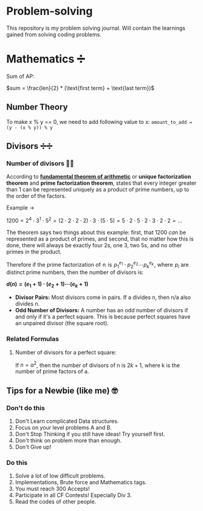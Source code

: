 # Problem-solving
This repository is my problem solving journal. Will contain the learnings gained from solving coding problems.

# Mathematics ➗

Sum of AP:

$sum = \frac{len}{2} * (\text{first term} + \text{last term})$

## Number Theory 

To make x % y == 0, we need to add following value to x:
`amount_to_add = (y - (x % y)) % y`

## Divisors ➗➗

### Number of divisors 🤿🤿

According to [**fundamental theorem of arithmetic**](https://en.wikipedia.org/wiki/Fundamental_theorem_of_arithmetic) or **unique factorization theorem** and **prime factorization theorem**, states that every integer greater than 1 can be represented uniquely as a product of prime numbers, up to the order of the factors.

Example →

${1200=2^{4}\cdot 3^{1}\cdot5^{2}=(2\cdot2\cdot 2\cdot 2)\cdot 3\cdot (5\cdot 5)=5\cdot 2\cdot 5\cdot 2\cdot 3\cdot 2\cdot 2= ...}$

The theorem says two things about this example: first, that 1200 *can* be represented as a product of primes, and second, that no matter how this is done, there will always be exactly four 2s, one 3, two 5s, and no other primes in the product.

Therefore if the prime factorization of  n  is  $p_1^{e_1} \cdot p_2^{e_2} \cdots p_k^{e_k}$ , where  $p_i$ are distinct prime numbers, then the number of divisors is:

**$d(n) = (e_1 + 1) \cdot (e_2 + 1) \cdots (e_k + 1)$**

- **Divisor Pairs:** Most divisors come in pairs. If a divides n, then n/a also divides n.
- **Odd Number of Divisors:** A number has an odd number of divisors if and only if it's a perfect square. This is because perfect squares have an unpaired divisor (the square root).

### Related Formulas

1. Number of divisors for a perfect square:
    
    If $n = a^2$, then the number of divisors of n is $2k + 1$, where k is the number of prime factors of a.


## Tips for a Newbie (like me) 🤓

### Don't do this
1. Don't Learn complicated Data structures.
2. Focus on your level problems A and B.
3. Don't Stop Thinking if you still have ideas! Try yourself first.
4. Don't think on problem more than enough.
5. Don't Give up!

### Do this
1. Solve a lot of low difficult problems.
2. Implementations, Brute force and Mathematics tags.
3. You must reach 300 Accepts!
4. Participate in all CF Contests! Especially Div 3.
5. Read the codes of other people.